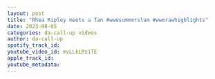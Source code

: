 ```yaml
---
layout: post
title: "Rhea Ripley meets a fan #wwesummerslam #wwerawhighlights"
date: 2023-08-05
categories: da-call-up videos
author: da-call-up
spotify_track_id: 
youtube_video_id: mvLLkLRs1TE
apple_track_id: 
youtube_metadata: 
---
```

